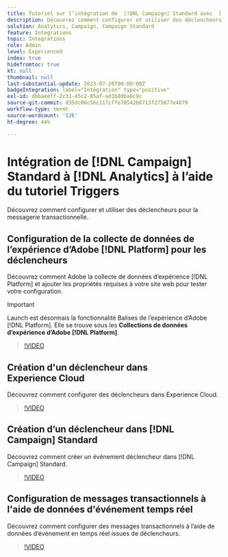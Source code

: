 ```yaml
---
title: Tutoriel sur l’intégration de  [!DNL Campaign] Standard avec  [!DNL Analytics]  à l’aide de Triggers
description: Découvrez comment configurer et utiliser des déclencheurs pour la messagerie transactionnelle.
solution: Analytics, Campaign, Campaign Standard
feature: Integrations
topic: Integrations
role: Admin
level: Experienced
index: true
hidefromtoc: true
kt: null
thumbnail: null
last-substantial-update: 2023-07-26T00:00:00Z
badgeIntegration: label="Intégration" type="positive"
exl-id: dbbaeeff-2c31-45c2-85af-ad1b80ba6c9c
source-git-commit: d35dc06c56c117cffe70542b6713f275877e4879
workflow-type: tm+mt
source-wordcount: '126'
ht-degree: 44%

---
```


# Intégration de [!DNL Campaign] Standard à [!DNL Analytics] à l’aide du tutoriel Triggers

Découvrez comment configurer et utiliser des déclencheurs pour la messagerie transactionnelle.

## Configuration de la collecte de données de l’expérience d’Adobe [!DNL Platform] pour les déclencheurs

Découvrez comment Adobe la collecte de données d’expérience [!DNL Platform] et ajouter les propriétés requises à votre site web pour tester votre configuration.

>[!IMPORTANT]
>
> Launch est désormais la fonctionnalité Balises de l’expérience d’Adobe [!DNL Platform]. Elle se trouve sous les **Collections de données d’expérience d’Adobe [!DNL Platform]**.

>[!VIDEO](https://video.tv.adobe.com/v/3454018?quality=12&learn=on&captions=fre_fr)

## Création d&#39;un déclencheur dans Experience Cloud

Découvrez comment configurer des déclencheurs dans Experience Cloud.

>[!VIDEO](https://video.tv.adobe.com/v/3446140?quality=12&learn=on&captions=fre_fr)

## Création d’un déclencheur dans [!DNL Campaign] Standard

Découvrez comment créer un événement déclencheur dans [!DNL Campaign] Standard.

>[!VIDEO](https://video.tv.adobe.com/v/3446411?quality=12&learn=on&captions=fre_fr)

## Configuration de messages transactionnels à l&#39;aide de données d&#39;événement temps réel

Découvrez comment configurer des messages transactionnels à l’aide de données d’événement en temps réel issues de déclencheurs.

>[!VIDEO](https://video.tv.adobe.com/v/3450204?quality=12&learn=on&captions=fre_fr)
